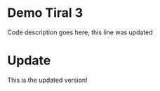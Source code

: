 # Demo Tiral 3

Code description goes here, this line was updated
# Update
This is the updated version!
